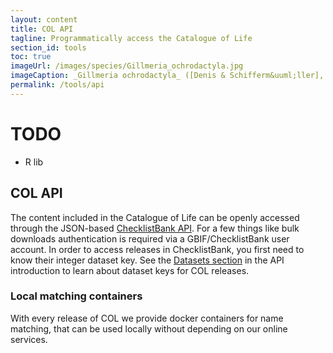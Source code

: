 ```yaml
---
layout: content
title: COL API
tagline: Programmatically access the Catalogue of Life
section_id: tools
toc: true
imageUrl: /images/species/Gillmeria_ochrodactyla.jpg    
imageCaption: _Gillmeria ochrodactyla_ ([Denis & Schifferm&uuml;ller], 1775) - [Photo CC By Donald Hobern](https://www.flickr.com/photos/dhobern/14304880198)
permalink: /tools/api
---
```


# TODO
 - R lib

 
## COL API
The content included in the Catalogue of Life can be openly accessed through the JSON-based [ChecklistBank API](https://www.checklistbank.org/about/API). 
For a few things like bulk downloads authentication is required via a GBIF/ChecklistBank user account. 
In order to access releases in ChecklistBank, you first need to know their integer dataset key. 
See the [Datasets section](https://www.checklistbank.org/about/API#datasets) in the API introduction to learn about dataset keys for COL releases.

### Local matching containers
With every release of COL we provide docker containers for name matching, that can be used locally without depending on our online services.
